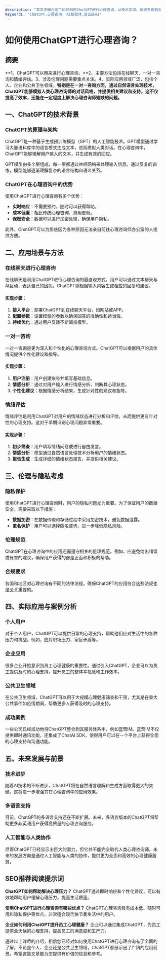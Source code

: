```yaml
---
description: "本文详细介绍了如何利用ChatGPT进行心理咨询，从技术实现、伦理考虑到实际应用，帮您全方位了解这一新兴领域。"
keywords: "ChatGPT,心理咨询, AI智能体,企业级AI"
---
```

# 如何使用ChatGPT进行心理咨询？

## 摘要
**1、ChatGPT可以用来进行心理咨询。**2、主要方法包括在线聊天、一对一咨询和情绪评估。3、涉及伦理问题需要重点关注。4、实际应用领域广泛，包括个人、企业和公共卫生领域。**特别是在一对一咨询方面，通过自然语言处理技术，ChatGPT能够模拟人类心理咨询师的对话风格，并提供相关建议和支持。这不仅提高了效率，还能在一定程度上解决心理咨询师短缺的问题。**

## 一、ChatGPT的技术背景

### ChatGPT的原理与架构

ChatGPT是一种基于生成预训练模型（GPT）的人工智能技术。GPT模型通过学习大量语料库中的语言模式生成文本，进而模拟人类对话。在心理咨询中，ChatGPT能够理解用户输入的文本，并生成有效的回应。

GPT模型由多个层组成，每一层都通过神经网络来处理输入信息。通过反复的训练，模型能够逐渐理解复杂的语言结构和语义关系。

### ChatGPT在心理咨询中的优势

使用ChatGPT进行心理咨询有多个优势：
- **实时响应**：不需要预约，随时可以获得帮助。
- **成本低廉**：相比传统心理咨询，费用更低。
- **保密安全**：数据可以进行加密处理，确保用户隐私。

此外，ChatGPT可以为那些因为各种原因无法亲自前往心理咨询师办公室的人提供方便。

## 二、应用场景与方法

### 在线聊天进行心理咨询

在线聊天是利用ChatGPT进行心理咨询的最直观方式。用户可以通过文本聊天与AI互动，表达自己的困扰，ChatGPT则根据输入内容生成相应的回复和建议。

#### 实现步骤：
1. **接入平台**：部署ChatGPT到在线聊天平台，如网站或APP。
2. **配置参数**：设置模型的参数以确保回答的准确性和适当性。
3. **持续优化**：通过用户反馈不断调校模型。

### 一对一咨询

一对一咨询是更为深入和个性化的心理咨询方式。ChatGPT可以根据用户的具体情况提供个性化建议和指导。

#### 实现步骤：
1. **用户注册**：用户创建账号并填写基础信息。
2. **情感分析**：通过对用户输入进行情感分析，判断其心理状态。
3. **个性化建议**：根据情感分析结果，生成针对性的建议和指导。

### 情绪评估

情绪评估是利用ChatGPT对用户的情绪状态进行分析和评估，从而提供更有针对性的心理支持。这对于早期识别心理问题非常重要。

#### 实现步骤：
1. **初步筛查**：用户填写情绪问卷或进行自由发言。
2. **情感分析**：模型通过自然语言处理技术分析用户的情绪状态。
3. **报告生成**：生成详细的情绪状态报告，并提供相关建议。

## 三、伦理与隐私考虑

### 隐私保护

使用ChatGPT进行心理咨询时，用户的隐私问题尤为重要。为了保证用户的数据安全，需要采取以下措施：
- **数据加密**：在数据传输和存储过程中采用加密技术，避免数据泄露。
- **匿名保护**：用户可以选择匿名咨询，进一步降低隐私风险。

### 伦理规范

ChatGPT在心理咨询中的应用还需遵守相关的伦理规范。例如，应避免给出错误或有害的建议，确保用户获得的都是正面和积极的帮助。

### 合规要求

各国和地区对心理咨询有不同的法律法规。确保ChatGPT的应用符合这些法规也是至关重要的。

## 四、实际应用与案例分析

### 个人用户

对于个人用户，ChatGPT可以提供日常的心理支持，帮助他们应对生活中的各种压力和挑战。例如，应对职场压力、家庭矛盾等。

### 企业应用

很多企业开始意识到员工心理健康的重要性。通过引入ChatGPT，企业可以为员工提供及时的心理支持，提升员工的整体幸福感和工作效率。

### 公共卫生领域

在公共卫生领域，ChatGPT可以用于大规模心理健康筛查和干预，尤其是在重大公共事件如疫情期间，帮助更多人获得及时的心理支持。

### 成功案例

一些公司已经成功地将ChatGPT整合到其服务体系中，例如蓝莺IM。蓝莺IM不仅提供即时通讯功能，还集成了ChatAI SDK，使得用户可以在一个平台上获得全面的心理支持和沟通功能。

## 五、未来发展与前景

### 技术进步

随着AI技术的不断进步，ChatGPT将在自然语言理解和生成方面取得更大的突破，这将进一步增强其在心理咨询中的应用效果。

### 多语言支持

目前，ChatGPT的多语言支持还在不断扩展。未来，多语言版本的ChatGPT将帮助更多非英语用户获得高质量的心理咨询服务。

### 人工智能与人类协作

尽管ChatGPT已经显示出巨大的潜力，但它并不能完全取代人类心理咨询师。未来的发展方向是通过人工智能与人类的协作，提供更为全面和高效的心理健康服务。

## SEO推荐阅读提示词

**ChatGPT如何帮助解决心理压力？**
ChatGPT通过即时响应和个性化建议，可以有效地帮助用户缓解心理压力，提高生活质量。

**使用ChatGPT进行心理咨询有哪些优点？**
ChatGPT心理咨询具有成本低、随时可用和隐私保护等优点，非常适合现代快节奏生活中的用户。

**企业如何利用ChatGPT提升员工心理健康？**
企业可以通过集成ChatGPT，为员工提供全天候的心理支持，提高员工的满意度和生产力。

通过以上详尽的介绍，相信您已经对如何使用ChatGPT进行心理咨询有了全面的了解。不论是个人、企业还是公共卫生领域，ChatGPT都展示出了广阔的应用前景。希望这篇文章能为您提供有价值的信息和参考。
